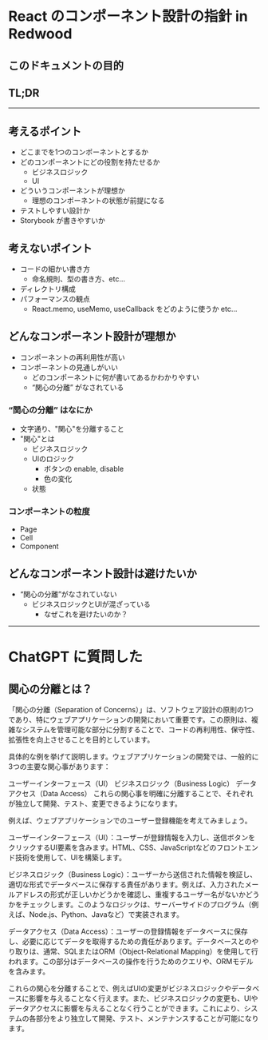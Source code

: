 # React のコンポーネント設計の指針 in Redwood
## このドキュメントの目的
<!-- TODO -->

## TL;DR
<!-- TODO -->

---

## 考えるポイント
- どこまでを1つのコンポーネントとするか
- どのコンポーネントにどの役割を持たせるか
  - ビジネスロジック
  - UI  
- どういうコンポーネントが理想か
  - 理想のコンポーネントの状態が前提になる
- テストしやすい設計か
- Storybook が書きやすいか


## 考えないポイント
- コードの細かい書き方
  - 命名規則、型の書き方、etc...
- ディレクトリ構成
- パフォーマンスの観点
  - React.memo, useMemo, useCallback をどのように使うか etc... 

## どんなコンポーネント設計が理想か
- コンポーネントの再利用性が高い
- コンポーネントの見通しがいい
  - どのコンポーネントに何が書いてあるかわかりやすい
  - “関心の分離” がなされている

### “関心の分離” はなにか
- 文字通り、"関心"を分離すること
- "関心"とは
  - ビジネスロジック
  - UIのロジック
    - ボタンの enable, disable
    - 色の変化
  - 状態

### コンポーネントの粒度
- Page
- Cell
- Component 

## どんなコンポーネント設計は避けたいか
- “関心の分離”がなされていない
  - ビジネスロジックとUIが混ざっている
    - なぜこれを避けたいのか？

---

# ChatGPT に質問した
## 関心の分離とは？
「関心の分離（Separation of Concerns）」は、ソフトウェア設計の原則の1つであり、特にウェブアプリケーションの開発において重要です。この原則は、複雑なシステムを管理可能な部分に分割することで、コードの再利用性、保守性、拡張性を向上させることを目的としています。

具体的な例を挙げて説明します。ウェブアプリケーションの開発では、一般的に3つの主要な関心事があります：

ユーザーインターフェース（UI）
ビジネスロジック（Business Logic）
データアクセス（Data Access）
これらの関心事を明確に分離することで、それぞれが独立して開発、テスト、変更できるようになります。

例えば、ウェブアプリケーションでのユーザー登録機能を考えてみましょう。

ユーザーインターフェース（UI）：ユーザーが登録情報を入力し、送信ボタンをクリックするUI要素を含みます。HTML、CSS、JavaScriptなどのフロントエンド技術を使用して、UIを構築します。

ビジネスロジック（Business Logic）：ユーザーから送信された情報を検証し、適切な形式でデータベースに保存する責任があります。例えば、入力されたメールアドレスの形式が正しいかどうかを確認し、重複するユーザー名がないかどうかをチェックします。このようなロジックは、サーバーサイドのプログラム（例えば、Node.js、Python、Javaなど）で実装されます。

データアクセス（Data Access）：ユーザーの登録情報をデータベースに保存し、必要に応じてデータを取得するための責任があります。データベースとのやり取りは、通常、SQLまたはORM（Object-Relational Mapping）を使用して行われます。この部分はデータベースの操作を行うためのクエリや、ORMモデルを含みます。

これらの関心を分離することで、例えばUIの変更がビジネスロジックやデータベースに影響を与えることなく行えます。また、ビジネスロジックの変更も、UIやデータアクセスに影響を与えることなく行うことができます。これにより、システムの各部分をより独立して開発、テスト、メンテナンスすることが可能になります。





